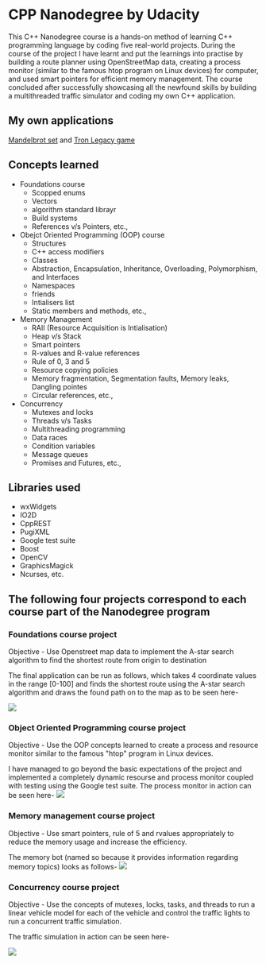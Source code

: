 # CPP Nanodegree by Udacity
This C++ Nanodegree course is a hands-on method of learning C++ programming language by coding five real-world projects. During the course of the project I have learnt and put the learnings into practise by building a route planner using OpenStreetMap data, creating a process monitor (similar to the famous htop program on Linux devices) for computer, and used smart pointers for efficient memory management. The course concluded after successfully showcasing all the newfound skills by building a multithreaded traffic simulator and coding my own C++ application.

## My own applications
[Mandelbrot set](https://github.com/logicatcore/Mandelbrot) and [Tron Legacy game](https://github.com/logicatcore/Tron-Legacy-Game)

## Concepts learned
* Foundations course
  * Scopped enums
  * Vectors
  * algorithm standard librayr
  * Build systems
  * References v/s Pointers, etc.,
* Obejct Oriented Programming (OOP) course
  * Structures
  * C++ access modifiers
  * Classes
  * Abstraction, Encapsulation, Inheritance, Overloading, Polymorphism, and Interfaces
  * Namespaces
  * friends
  * Intialisers list
  * Static members and methods, etc.,
* Memory Management
  * RAII (Resource Acquisition is Intialisation)
  * Heap v/s Stack
  * Smart pointers
  * R-values and R-value references
  * Rule of 0, 3 and 5
  * Resource copying policies
  * Memory fragmentation, Segmentation faults, Memory leaks, Dangling pointes
  * Circular references, etc.,
* Concurrency
  * Mutexes and locks
  * Threads v/s Tasks
  * Multithreading programming
  * Data races
  * Condition variables
  * Message queues
  * Promises and Futures, etc.,

## Libraries used
* wxWidgets
* IO2D
* CppREST
* PugiXML
* Google test suite
* Boost
* OpenCV
* GraphicsMagick
* Ncurses, etc.

## The following four projects correspond to each course part of the Nanodegree program
### Foundations course project
Objective - Use Openstreet map data to implement the A-star search algorithm to find the shortest route from origin to destination

The final application can be run as follows, which takes 4 coordinate values in the range [0-100] and finds the shortest route using the A-star search algorithm and draws the found path on to the map as to be seen here-

![](./A-star-search.png)

### Object Oriented Programming course project

Objective - Use the OOP concepts learned to create a process and resource monitor similar to the famous "htop" program in Linux devices.

I have managed to go beyond the basic expectations of the project and implemented a completely dynamic resourse and process monitor coupled with testing using the Google test suite. The process monitor in action can be seen here-
![](./monitor.gif)

### Memory management course project

Objective - Use smart pointers, rule of 5 and rvalues appropriately to reduce the memory usage and increase the efficiency.

The memory bot (named so because it provides information regarding memory topics) looks as follows-
![](./membot.png)

### Concurrency course project

Objective - Use the concepts of mutexes, locks, tasks, and threads to run a linear vehicle model for each of the vehicle and control the traffic lights to run a concurrent traffic simulation.

The traffic simulation in action can be seen here-

![](traffic_simulation.gif)
